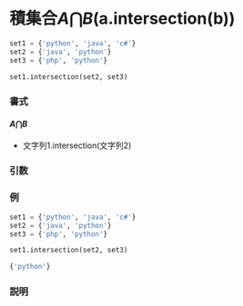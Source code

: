 # 積集合$A\bigcap B$(a.intersection(b))

```python
set1 = {'python', 'java', 'c#'}
set2 = {'java', 'python'}
set3 = {'php', 'python'}

set1.intersection(set2, set3)
```

### 書式

#### $A\bigcap B$
- 文字列1.intersection(文字列2)

### 引数


### 例

```python
set1 = {'python', 'java', 'c#'}
set2 = {'java', 'python'}
set3 = {'php', 'python'}

set1.intersection(set2, set3)
```
```python
{'python'}
```

### 説明

